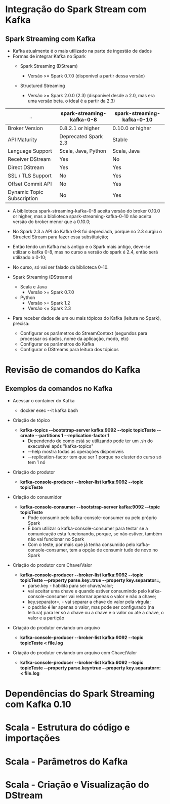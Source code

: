 # Integração do Spark Stream com Kafka
## Spark Streaming com Kafka
- Kafka atualmente é o mais utilizado na parte de ingestão de dados
- Formas de integrar Kafka no Spark
  - Spark Streaming (DStream)
    - Versão >= Spark 0.7.0 (disponível a partir dessa versão)
   
  - Structured Streaming
    - Versão >= Spark 2.0.0 (2.3) (disponível desde a 2.0, mas era uma versão beta. o ideal é a partir da 2.3)

   
 . | spark-streaming-kafka-0-8 | spark-streaming-kafka-0-10
---- | ----------------------------| ---------
Broker Version | 0.8.2.1 or higher | 0.10.0 or higher
API Maturity | Deprecated Spark 2.3 | Stable
Language Support | Scala, Java, Python | Scala, Java
Receiver DStream | Yes | No
Direct DStream | Yes | Yes
SSL / TLS Support | No | Yes
Offset Commit API | No | Yes
Dynamic Topic Subscription | No | Yes 

- A biblioteca spark-streaming-kafka-0-8 aceita versão do broker 0.10.0 or higher, mas a biblioteca spark-streaming-kafka-0-10 não aceita versão do broker menor que a 0.10.0;
- No Spark 2.3 a API do Kafka 0-8 foi depreciada, porque no 2.3 surgiu o Structed Stream para fazer essa substituição;
- Então tendo um Kafka mais antigo e o Spark mais antigo, deve-se utilizar o kafka 0-8, mas no curso a versão do spark é 2.4, então será utilizado o 0-10;
- No curso, só vai ser falado da biblioteca 0-10.

- Spark Streaming (DStreams)
  - Scala e Java
    - Versão >= Spark 0.7.0
  - Python
    - Versão >= Spark 1.2
    - Versão <= Spark 2.3
   
- Para receber dados de um ou mais tópicos do Kafka (leitura no Spark), precisa:
  - Configurar os parâmetros do StreamContext (segundos para processar os dados, nome da aplicação, modo, etc)
  - Configurar os parâmetros do Kafka
  - Configurar o DStreams para leitura dos tópicos

# Revisão de comandos do Kafka
## Exemplos da comandos no Kafka
- Acessar o container do Kafka
  - docker exec --it kafka bash
 
- Criação de tópico
  - **kafka-topics --bootstrap-server kafka:9092 --topic topicTeste --create --partitions 1 --replication-factor 1**
    - Dependendo de como está se utilizando pode ter um .sh do executável após "kafka-topics"
    - --help mostra todas as operações disponíveis
    - --replication-factor tem que ser 1 porque no cluster do curso só tem 1 nó
   
- Criação do produtor
  - **kafka-console-producer --broker-list kafka:9092 --topic topicTeste**
 
- Criação do consumidor
  - **kafka-console-consumer --bootstrap-server kafka:9092 --topic topicTeste**
    - Pode consumir pelo kafka-console-consumer ou pelo próprio Spark
    - É bom utilizar o kafka-console-consumer para testar se a comunicação está funcionando, porque, se não estiver, também não vai funcionar no Spark
    - Com o teste, por mais que já tenha consumido pelo kafka-console-consumer, tem a opção de consumir tudo de novo no Spark
   
- Criação do produtor com Chave/Valor
  - **kafka-console-producer --broker-list kafka:9092 --topic topicTeste --property parse.key=true --property key.separator=,**
    - parse.key - habilita para ser chave/valor;
    - vai aceitar uma chave e quando estiver consumindo pelo kafka-console-consumer vai retornar apenas o valor e não a chave;
    - key.separator=, - vai separar a chave do valor pela vírgula;
    - o padrão é ler apenas o valor, mas pode ser configurado (na leitura) para ler só a chave ou a chave e o valor ou até a chave, o valor e a partição
   
- Criação do produtor enviando um arquivo
  - **kafka-console-producer --broker-list kafka:9092 --topic topicTeste < file.log**
   
- Criação do produtor enviando um arquivo com Chave/Valor
  - **kafka-console-producer --broker-list kafka:9092 --topic topicTeste --property parse.key=true --property key.separator=: < file.log**

# Dependências do Spark Streaming com Kafka 0.10

# Scala - Estrutura do código e importações

# Scala - Parâmetros do Kafka

# Scala - Criação e Visualização do DStream
